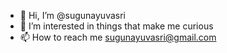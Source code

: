 - 👋 Hi, I’m @sugunayuvasri
- 👀 I’m interested in things that make me curious
- 📫 How to reach me sugunayuvasri@gmail.com
